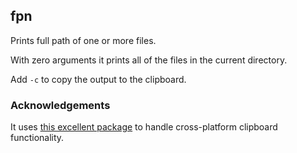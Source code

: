 ## fpn

Prints full path of one or more files. 

With zero arguments it prints all of the files in the current directory.

Add `-c` to copy the output to the clipboard.

### Acknowledgements

It uses [this excellent package](https://github.com/atotto/clipboard) to handle cross-platform clipboard functionality. 

